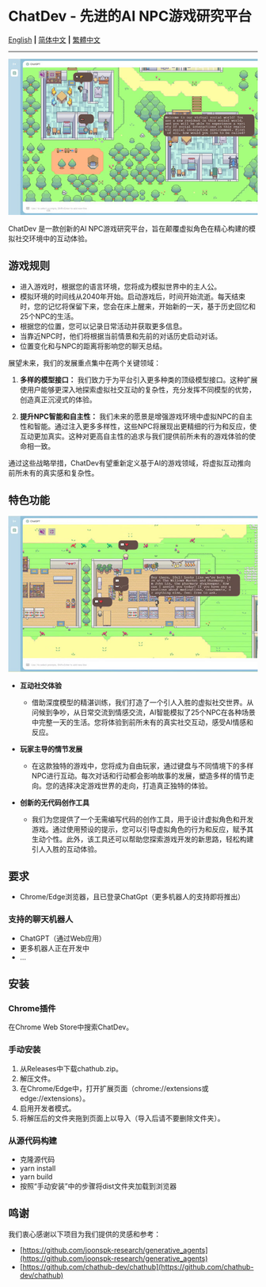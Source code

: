 # ChatDev - 先进的AI NPC游戏研究平台

[English](README.md) **|** [简体中文](README_CN.md) **|** [繁體中文](README_TC.md)

---
![ai_start.jpg](/screenshots/ai_start.jpg)

ChatDev 是一款创新的AI NPC游戏研究平台，旨在颠覆虚拟角色在精心构建的模拟社交环境中的互动体验。

## 游戏规则

* 进入游戏时，根据您的语言环境，您将成为模拟世界中的主人公。
* 模拟环境的时间线从2040年开始。启动游戏后，时间开始流逝。每天结束时，您的记忆将保留下来，您会在床上醒来，开始新的一天，基于历史回忆和25个NPC的生活。
* 根据您的位置，您可以记录日常活动并获取更多信息。
* 当靠近NPC时，他们将根据当前情景和先前的对话历史启动对话。
* 位置变化和与NPC的距离将影响您的聊天总结。

展望未来，我们的发展重点集中在两个关键领域：

1. **多样的模型接口：** 我们致力于为平台引入更多种类的顶级模型接口。这种扩展使用户能够更深入地探索虚拟社交互动的复杂性，充分发挥不同模型的优势，创造真正沉浸式的体验。

2. **提升NPC智能和自主性：** 我们未来的愿景是增强游戏环境中虚拟NPC的自主性和智能。通过注入更多多样性，这些NPC将展现出更精细的行为和反应，使互动更加真实。这种对更高自主性的追求与我们提供前所未有的游戏体验的使命相一致。


通过这些战略举措，ChatDev有望重新定义基于AI的游戏领域，将虚拟互动推向前所未有的真实感和复杂性。

## 特色功能

![ai_talk.jpg](/screenshots/ai_talk.jpg)


* **互动社交体验**

  * 借助深度模型的精湛训练，我们打造了一个引人入胜的虚拟社交世界。从问候到争吵，从日常交流到情感交流，AI智能模拟了25个NPC在各种场景中完整一天的生活。您将体验到前所未有的真实社交互动，感受AI情感和反应。
* **玩家主导的情节发展**

  * 在这款独特的游戏中，您将成为自由玩家，通过键盘与不同情境下的多样NPC进行互动。每次对话和行动都会影响故事的发展，塑造多样的情节走向。您的选择决定游戏世界的走向，打造真正独特的体验。
* **创新的无代码创作工具**

  * 我们为您提供了一个无需编写代码的创作工具，用于设计虚拟角色和开发游戏。通过使用预设的提示，您可以引导虚拟角色的行为和反应，赋予其生动个性。此外，该工具还可以帮助您探索游戏开发的新思路，轻松构建引人入胜的互动体验。

## 要求

* Chrome/Edge浏览器，且已登录ChatGpt（更多机器人的支持即将推出）

### 支持的聊天机器人

* ChatGPT（通过Web应用）
* 更多机器人正在开发中
* ...

## 安装

### Chrome插件

在Chrome Web Store中搜索ChatDev。

### 手动安装

1. 从Releases中下载chathub.zip。
2. 解压文件。
3. 在Chrome/Edge中，打开扩展页面（chrome://extensions或edge://extensions）。
4. 启用开发者模式。
5. 将解压后的文件夹拖到页面上以导入（导入后请不要删除文件夹）。

### 从源代码构建
- 克隆源代码
- yarn install
- yarn build
- 按照“手动安装”中的步骤将dist文件夹加载到浏览器

## 鸣谢

我们衷心感谢以下项目为我们提供的灵感和参考：

* [https://github.com/joonspk-research/generative_agents](https://github.com/joonspk-research/generative_agents)
* [https://github.com/chathub-dev/chathub](https://github.com/chathub-dev/chathub)